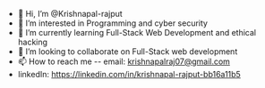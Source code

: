 - 👋 Hi, I’m @Krishnapal-rajput
- 👀 I’m interested in Programming and cyber security 
- 🌱 I’m currently learning Full-Stack Web Development and ethical hacking
- 💞️ I’m looking to collaborate on Full-Stack web development
- 📫 How to reach me -- email: krishnapalraj07@gmail.com 
- linkedIn: https://linkedin.com/in/krishnapal-rajput-bb16a11b5

<!---
Krishnapal-rajput/Krishnapal-rajput is a ✨ special ✨ repository because its `README.md` (this file) appears on your GitHub profile.
You can click the Preview link to take a look at your changes.
--->
